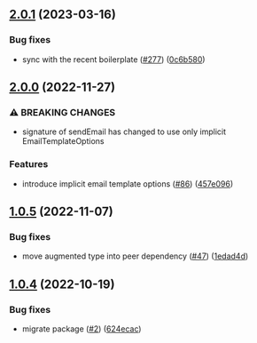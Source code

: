 ## [2.0.1](https://github.com/technology-studio/email-service-node/compare/v2.0.0...v2.0.1) (2023-03-16)


### Bug fixes

* sync with the recent boilerplate ([#277](https://github.com/technology-studio/email-service-node/issues/277)) ([0c6b580](https://github.com/technology-studio/email-service-node/commit/0c6b580aa1b88c836c72977b2919cc745a15080f))

## [2.0.0](https://github.com/technology-studio/email-service-node/compare/v1.0.5...v2.0.0) (2022-11-27)


### ⚠ BREAKING CHANGES

* signature of  sendEmail has changed to use only implicit EmailTemplateOptions

### Features

* introduce implicit email template options ([#86](https://github.com/technology-studio/email-service-node/issues/86)) ([457e096](https://github.com/technology-studio/email-service-node/commit/457e096a8cc227b272084955eed7b1b70d44f067))

## [1.0.5](https://github.com/technology-studio/email-service-node/compare/v1.0.4...v1.0.5) (2022-11-07)


### Bug fixes

* move augmented type into peer dependency ([#47](https://github.com/technology-studio/email-service-node/issues/47)) ([1edad4d](https://github.com/technology-studio/email-service-node/commit/1edad4de3ec501cb65bf83bd92ee47b0b8bb07ec))

## [1.0.4](https://github.com/technology-studio/email-service-node/compare/v1.0.3...v1.0.4) (2022-10-19)


### Bug fixes

* migrate package ([#2](https://github.com/technology-studio/email-service-node/issues/2)) ([624ecac](https://github.com/technology-studio/email-service-node/commit/624ecac82fab40f2c0364ed759c60e0c8f35e3cf))
